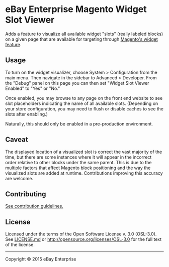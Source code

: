 # eBay Enterprise Magento Widget Slot Viewer

Adds a feature to visualize all available widget "slots" (really labeled blocks) on a
given page that are available for targeting through
[Magento's widget feature](http://merch.docs.magento.com/ce/user_guide/cms/widgets.html).

## Usage

To turn on the widget visualizer, choose System > Configuration from the main menu. Then
navigate in the sidebar to Advanced > Developer. From the "Debug" panel on this page
you can then set "Widget Slot Viewer Enabled" to "Yes" or "No."

Once enabled, you may browse to any page on the front end website to see slot placeholders
indicating the name of all available slots. (Depending on your store configuration, you
may need to flush or disable caches to see the slots after enabling.)

Naturally, this should only be enabled in a pre-production environment.

## Caveat

The displayed location of a visualized slot is correct the vast majority of the time, but
there are some instances where it will appear in the incorrect order relative to other
blocks under the same parent. This is due to the  multiple factors that affect Magento
block positioning and the way the visualized slots are added at runtime. Contributions
improving this accuracy are welcome.

## Contributing

[See contribution guidelines.](CONTRIBUTING.md)

## License

Licensed under the terms of the Open Software License v. 3.0 (OSL-3.0).
See [LICENSE.md](LICENSE.md) or http://opensource.org/licenses/OSL-3.0 for
the full text of the license.

- - -
Copyright © 2015 eBay Enterprise
